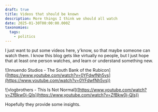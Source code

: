 ```yaml
---
draft: true
title: Videos that should be known
description: More things I think we should all watch
date: 2025-01-30T00:00:00.000Z
taxonomies:
  tags:
    - politics
---
```


I just want to put some videos here, y'know, so that maybe someone can watch them. I know this blog gets like virtually no people, but I just hope that at least one person watches, and learn or understand something new.

!\[Innuendo Studios - The South Bank of the Rubicon]\([https://www.youtube.com/watch?v=0YFdwfNh5vs](https://www.youtube.com/watch?v=0YFdwfNh5vs))

!\[vlogbrothers - This Is Not Normal]\([https://www.youtube.com/watch?v=ZfBkw0j-QIs](https://www.youtube.com/watch?v=ZfBkw0j-QIs))

Hopefully they provide some insights.
